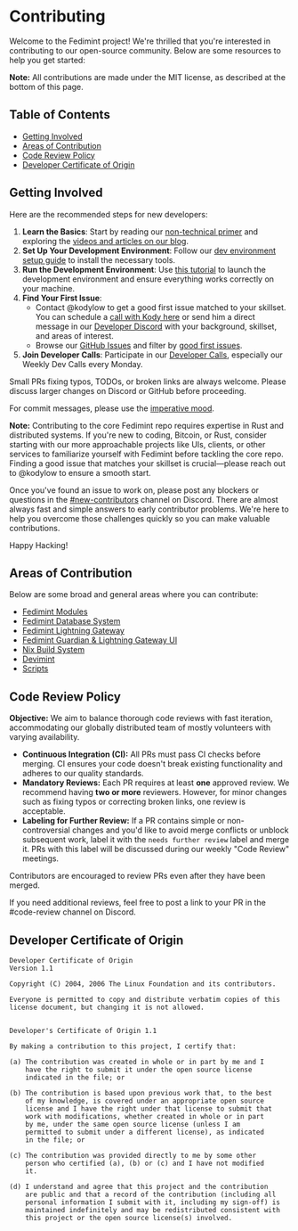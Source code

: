 # Contributing

Welcome to the Fedimint project! We're thrilled that you're interested in contributing to our open-source community. Below are some resources to help you get started:

**Note:** All contributions are made under the MIT license, as described at the bottom of this page.

## Table of Contents

- [Getting Involved](#getting-involved)
- [Areas of Contribution](#areas-of-contribution)
- [Code Review Policy](#code-review-policy)
- [Developer Certificate of Origin](#developer-certificate-of-origin)

## Getting Involved

Here are the recommended steps for new developers:

1. **Learn the Basics**: Start by reading our [non-technical primer](https://fedimint.org/docs/intro) and exploring the [videos and articles on our blog](https://fedimint.org/blog).
2. **Set Up Your Development Environment**: Follow our [dev environment setup guide](docs/dev-env.md) to install the necessary tools.
3. **Run the Development Environment**: Use [this tutorial](docs/tutorial.md) to launch the development environment and ensure everything works correctly on your machine.
4. **Find Your First Issue**:
   - Contact @kodylow to get a good first issue matched to your skillset. You can schedule a [call with Kody here](https://cal.com/kody-low-ix8qoa/30min) or send him a direct message in our [Developer Discord](https://chat.fedimint.org) with your background, skillset, and areas of interest.
   - Browse our [GitHub Issues](https://github.com/fedimint/fedimint/issues) and filter by [good first issues](https://github.com/fedimint/fedimint/issues?q=is%3Aopen+is%3Aissue+label%3A%22good+first+issue%22).
5. **Join Developer Calls**: Participate in our [Developer Calls](https://calendar.google.com/calendar/u/0/embed?src=fedimintcalendar@gmail.com), especially our Weekly Dev Calls every Monday.

Small PRs fixing typos, TODOs, or broken links are always welcome. Please discuss larger changes on Discord or GitHub before proceeding.

For commit messages, please use the [imperative mood](https://stackoverflow.com/questions/3580013/should-i-use-past-or-present-tense-in-git-commit-messages/3580764#3580764).

**Note:** Contributing to the core Fedimint repo requires expertise in Rust and distributed systems. If you're new to coding, Bitcoin, or Rust, consider starting with our more approachable projects like UIs, clients, or other services to familiarize yourself with Fedimint before tackling the core repo. Finding a good issue that matches your skillset is crucial—please reach out to @kodylow to ensure a smooth start.

Once you've found an issue to work on, please post any blockers or questions in the [#new-contributors](https://discord.gg/BGFMXSkNJW) channel on Discord. There are almost always fast and simple answers to early contributor problems. We're here to help you overcome those challenges quickly so you can make valuable contributions.

Happy Hacking!

## Areas of Contribution

Below are some broad and general areas where you can contribute:

- [Fedimint Modules](docs/architecture.md)
- [Fedimint Database System](docs/database.md)
- [Fedimint Lightning Gateway](docs/gateway.md)
- [Fedimint Guardian & Lightning Gateway UI](https://github.com/fedimint/ui)
- [Nix Build System](docs/nix-ci.md)
- [Devimint](devimint/)
- [Scripts](scripts/README.md)

## Code Review Policy

**Objective:** We aim to balance thorough code reviews with fast iteration, accommodating our globally distributed team of mostly volunteers with varying availability.

- **Continuous Integration (CI):** All PRs must pass CI checks before merging. CI ensures your code doesn't break existing functionality and adheres to our quality standards.
- **Mandatory Reviews:** Each PR requires at least **one** approved review. We recommend having **two or more** reviewers. However, for minor changes such as fixing typos or correcting broken links, one review is acceptable.
- **Labeling for Further Review:** If a PR contains simple or non-controversial changes and you'd like to avoid merge conflicts or unblock subsequent work, label it with the `needs further review` label and merge it. PRs with this label will be discussed during our weekly "Code Review" meetings.

Contributors are encouraged to review PRs even after they have been merged.

If you need additional reviews, feel free to post a link to your PR in the #code-review channel on Discord.

## Developer Certificate of Origin

```
Developer Certificate of Origin
Version 1.1

Copyright (C) 2004, 2006 The Linux Foundation and its contributors.

Everyone is permitted to copy and distribute verbatim copies of this
license document, but changing it is not allowed.


Developer's Certificate of Origin 1.1

By making a contribution to this project, I certify that:

(a) The contribution was created in whole or in part by me and I
    have the right to submit it under the open source license
    indicated in the file; or

(b) The contribution is based upon previous work that, to the best
    of my knowledge, is covered under an appropriate open source
    license and I have the right under that license to submit that
    work with modifications, whether created in whole or in part
    by me, under the same open source license (unless I am
    permitted to submit under a different license), as indicated
    in the file; or

(c) The contribution was provided directly to me by some other
    person who certified (a), (b) or (c) and I have not modified
    it.

(d) I understand and agree that this project and the contribution
    are public and that a record of the contribution (including all
    personal information I submit with it, including my sign-off) is
    maintained indefinitely and may be redistributed consistent with
    this project or the open source license(s) involved.
```

